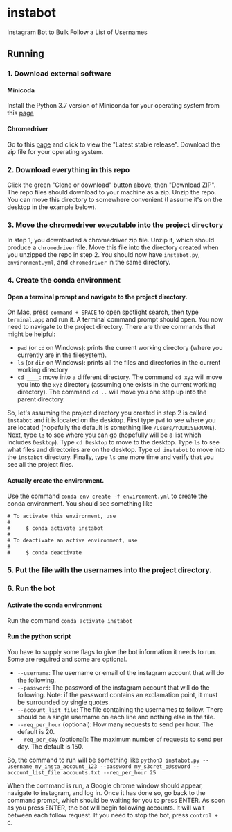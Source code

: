 # instabot
Instagram Bot to Bulk Follow a List of Usernames


## Running

### 1. Download external software

#### Minicoda
Install the Python 3.7 version of Miniconda for your operating system from this [page](https://docs.conda.io/en/latest/miniconda.html)

#### Chromedriver
Go to this [page](https://sites.google.com/a/chromium.org/chromedriver/home) and click to view the "Latest stable release".
Download the zip file for your operating system.

### 2. Download everything in this repo
Click the green "Clone or download" button above, then "Download ZIP".
The repo files should download to your machine as a zip. 
Unzip the repo.
You can move this directory to somewhere convenient (I assume it's on the desktop in the example below).

### 3. Move the chromedriver executable into the project directory
In step 1, you downloaded a chromedriver zip file. 
Unzip it, which should produce a `chromedriver` file.
Move this file into the directory created when you unzipped the repo in step 2.
You should now have `instabot.py`, `environment.yml`, and `chromedriver` in the same directory.

### 4. Create the conda environment

#### Open a terminal prompt and navigate to the project directory.
On Mac, press `command + SPACE` to open spotlight search, then type `terminal.app` and run it.
A terminal command prompt should open.
You now need to navigate to the project directory.
There are three commands that might be helpful:
- `pwd` (or `cd` on Windows): prints the current working directory (where you currently are in the filesystem).
- `ls` (or `dir` on Windows): prints all the files and directories in the current working directory
- `cd ____`: move into a different directory. 
The command `cd xyz` will move you into the `xyz` directory (assuming one exists in the current working directory).
The command `cd ..` will move you one step up into the parent directory.

So, let's assuming the project directory you created in step 2 is called `instabot` and it is located on the desktop.
First type `pwd` to see where you are located (hopefully the default is something like `/Users/YOURUSERNAME`).
Next, type `ls` to see where you can go (hopefully will be a list which includes `Desktop`). 
Type `cd Desktop` to move to the desktop.
Type `ls` to see what files and directories are on the desktop.
Type `cd instabot` to move into the `instabot` directory.
Finally, type `ls` one more time and verify that you see all the project files.

#### Actually create the environment.
Use the command `conda env create -f environment.yml` to create the conda environment.
You should see something like
```
# To activate this environment, use
#
#     $ conda activate instabot
#
# To deactivate an active environment, use
#
#     $ conda deactivate
```

### 5. Put the file with the usernames into the project directory.

### 6. Run the bot

#### Activate the conda environment
Run the command `conda activate instabot`

#### Run the python script
You have to supply some flags to give the bot information it needs to run. 
Some are required and some are optional.
- `--username`: The username or email of the instagram account that will do the following.
- `--password`: The password of the instagram account that will do the following. 
Note: if the password contains an exclamation point, it must be surrounded by single quotes.
- `--account_list_file`: The file containing the usernames to follow. 
There should be a single username on each line and nothing else in the file.
- `--req_per_hour` (optional): How many requests to send per hour. The default is 20.
- `--req_per_day` (optional): The maximum number of requests to send per day. The default is 150.

So, the command to run will be something like `python3 instabot.py --username my_insta_account_123 --password my_s3cret_p@ssword --account_list_file accounts.txt --req_per_hour 25`

When the command is run, a Google chrome window should appear, navigate to instagram, and log in. 
Once it has done so, go back to the command prompt, which should be waiting for you to press ENTER.
As soon as you press ENTER, the bot will begin following accounts.
It will wait between each follow request.
If you need to stop the bot, press `control + C`.
